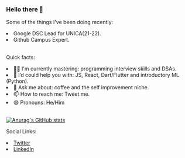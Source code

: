 ### Hello there 👋

Some of the things I've been doing recently:
<li>Google DSC Lead for UNICA(21-22).</li> 
<li>Github Campus Expert.</li> <br />

  Quick facts: <br />
  <li>🐱‍💻 I'm currently mastering: programming interview skills and DSAs.</li>
  <li>🤔 I’d could help you with: JS, React, Dart/Flutter and introductory ML (Python).
  <li>💬 Ask me about: coffee and the self improvement niche. </li>
  <li>📫 How to reach me: Tweet me.</li>
  <li>😄 Pronouns: He/Him</li>

  <br />
 
[![Anurag's GitHub stats](https://github-readme-stats.vercel.app/api?username=eduardoorm)](https://github.com/anuraghazra/github-readme-stats)

Social Links:
<li><a href="https://twitter.com/eduardo_ormeno_">Twitter</a></li>
<li><a href="https://www.linkedin.com/in/jose-eduardo-orme%C3%B1o-meneses-9b0953207/">LinkedIn</a></li>

